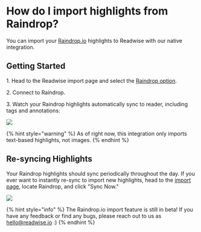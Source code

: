 # How do I import highlights from Raindrop?

You can import your [Raindrop.io](https://raindrop.io/) highlights to Readwise with our native integration.&#x20;

## Getting Started

1\. Head to the Readwise import page and select the [Raindrop option](https://readwise.io/welcome/sync#raindrop).&#x20;

2\. Connect to Raindrop.&#x20;

3\. Watch your Raindrop highlights automatically sync to reader, including tags and annotations:

![](https://d33v4339jhl8k0.cloudfront.net/docs/assets/5eb8cc86042863474d1a75fd/images/62fbde176d67192dc61bb4e4/file-fidrf4lzla.gif)

{% hint style="warning" %}
As of right now, this integration only imports text-based highlights, not images.
{% endhint %}

## Re-syncing Highlights

Your Raindrop highlights should sync periodically throughout the day. If you ever want to instantly re-sync to import new highlights, head to the [import page](https://readwise.io/welcome/sync), locate Raindrop, and click "Sync Now."

![](https://d33v4339jhl8k0.cloudfront.net/docs/assets/5eb8cc86042863474d1a75fd/images/62fbdf2961ff5d5f24f9c661/file-LhmTJbpc8o.png)

{% hint style="info" %}
The Raindrop.io import feature is still in beta! If you have any feedback or find any bugs, please reach out to us as [hello@readwise.io](mailto:hello@readwise.io) :)&#x20;
{% endhint %}
